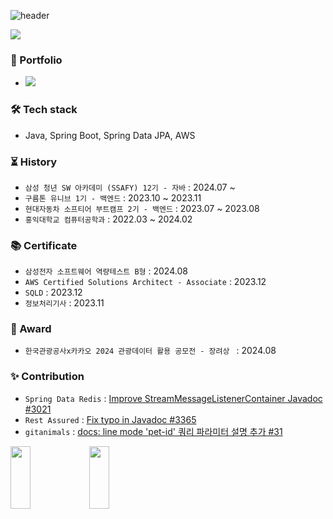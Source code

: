 ![header](https://capsule-render.vercel.app/api?type=waving&color=timeGradient&text=DongCheol%20Kim&fontSize=70&fontAlignY=40&fontAlign=35&height=230&fontColor=ffffff)

<img src="https://github-profile-trophy.vercel.app/?username=csct3434&theme=buefy&row=1&column=6">

### 🧾 Portfolio
- <a href="https://bit.ly/3UqJbQG"><img src="https://img.shields.io/badge/Notion-blue?logo=notion&logoColor=white"></a>

### 🛠️ Tech stack
- Java, Spring Boot, Spring Data JPA, AWS

### ⏳ History
- `삼성 청년 SW 아카데미 (SSAFY) 12기 - 자바` : 2024.07 ~
- `구름톤 유니브 1기 - 백엔드` : 2023.10 ~ 2023.11
- `현대자동차 소프티어 부트캠프 2기 - 백엔드` : 2023.07 ~ 2023.08
- `홍익대학교 컴퓨터공학과` : 2022.03 ~ 2024.02

### 📚 Certificate
- `삼성전자 소프트웨어 역량테스트 B형` : 2024.08
- `AWS Certified Solutions Architect - Associate` : 2023.12
- `SQLD` : 2023.12
- `정보처리기사` : 2023.11

### 🏅 Award
- `한국관광공사x카카오 2024 관광데이터 활용 공모전 - 장려상 ` : 2024.08

### ✨ Contribution
- `Spring Data Redis` : [Improve StreamMessageListenerContainer Javadoc #3021](https://github.com/spring-projects/spring-data-redis/pull/3021)
- `Rest Assured` : [Fix typo in Javadoc #3365](https://github.com/assertj/assertj/pull/3365)
- `gitanimals` : [docs: line mode 'pet-id' 쿼리 파라미터 설명 추가 #31](https://github.com/assertj/assertj/pull/3365)

<a href="https://github.com/devxb/gitanimals">
    <img src="https://render.gitanimals.org/lines/csct3434?pet-id=629640887027723051" width="25%" height="100"/><img src="https://render.gitanimals.org/lines/csct3434?pet-id=627422376624737889" width="25%" height="100"/>
</a>

